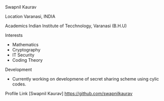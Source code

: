 Swapnil Kaurav

Location
Varanasi, INDIA

Academics
Indian Institute of Tecchnology, Varanasi (B.H.U)

Interests
- Mathematics
- Cryptography
- IT Security
- Coding Theory

Development
- Currently working on developmene of secret sharing scheme using cylic codes.


Profile Link
[Swapnil Kaurav] https://github.com/swapnilkaurav
